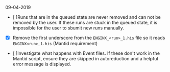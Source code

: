 09-04-2019
* [ ]Runs that are in the queued state are never removed and can not be removed by the user. If these runs are stuck in the queued state, it is impossible for the user to sbumit new runs manually.
* [x] Remove the first underscore from the `ENGINX_<run>_1.his` file so it reads `ENGINX<run>_1.his` (Mantid requirement)
* [ ]Investigate what happens with Event files. If these don't work in the Mantid script, ensure they are skipped in autoreduction and a helpful error message is displayed.
